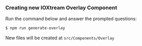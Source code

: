 ### Creating new IOXtream Overlay Component

Run the command below and answer the prompted questions:

``` bash
$ npm run generate-overlay
```

New files will be created at `src/Components/Overlay`
